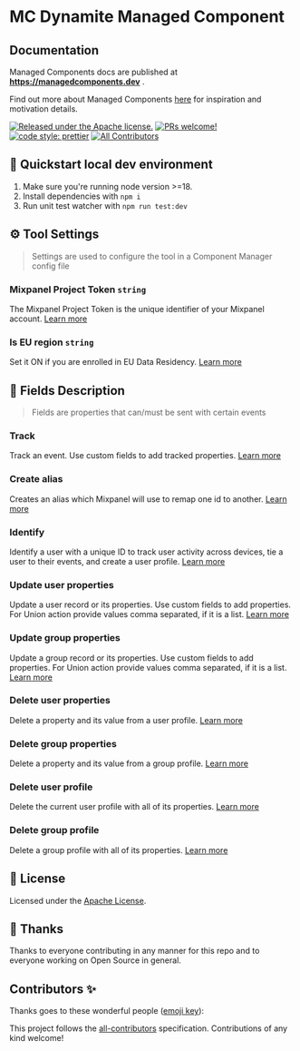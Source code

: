 # MC Dynamite Managed Component

## Documentation

Managed Components docs are published at **https://managedcomponents.dev** .

Find out more about Managed Components [here](https://blog.cloudflare.com/zaraz-open-source-managed-components-and-webcm/) for inspiration and motivation details.

[![Released under the Apache license.](https://img.shields.io/badge/license-apache-blue.svg)](./LICENSE)
[![PRs welcome!](https://img.shields.io/badge/PRs-welcome-brightgreen.svg)](./CONTRIBUTING.md)
[![code style: prettier](https://img.shields.io/badge/code_style-prettier-ff69b4.svg?style=flat-square)](https://github.com/prettier/prettier)
[![All Contributors](https://img.shields.io/github/all-contributors/managed-components/snapchat?color=ee8449&style=flat-square)](#contributors)

## 🚀 Quickstart local dev environment

1. Make sure you're running node version >=18.
2. Install dependencies with `npm i`
3. Run unit test watcher with `npm run test:dev`

## ⚙️ Tool Settings

> Settings are used to configure the tool in a Component Manager config file

### Mixpanel Project Token `string`

The Mixpanel Project Token is the unique identifier of your Mixpanel account. [Learn more](https://help.mixpanel.com/hc/en-us/articles/115004502806-Find-Project-Token-)

### Is EU region `string`

Set it ON if you are enrolled in EU Data Residency. [Learn more](https://help.mixpanel.com/hc/en-us/articles/360039135652-Data-Residency-in-EU)

## 🧱 Fields Description

> Fields are properties that can/must be sent with certain events

### Track
Track an event. Use custom fields to add tracked properties. [Learn more](https://developer.mixpanel.com/reference/track-event)


### Create alias
Creates an alias which Mixpanel will use to remap one id to another. [Learn more](https://developer.mixpanel.com/reference/identity-create-alias)


### Identify
Identify a user with a unique ID to track user activity across devices, tie a user to their events, and create a user profile. [Learn more](https://developer.mixpanel.com/reference/create-identity)


### Update user properties
Update a user record or its properties. Use custom fields to add properties. For Union action provide values comma separated, if it is a list. [Learn more](https://developer.mixpanel.com/reference/profile-set)


### Update group properties
Update a group record or its properties. Use custom fields to add properties. For Union action provide values comma separated, if it is a list. [Learn more](https://developer.mixpanel.com/reference/group-set-property)


### Delete user properties
Delete a property and its value from a user profile. [Learn more](https://developer.mixpanel.com/reference/profile-delete-property)


### Delete group properties
Delete a property and its value from a group profile. [Learn more](https://developer.mixpanel.com/reference/group-delete-property)


### Delete user profile
Delete the current user profile with all of its properties. [Learn more](https://developer.mixpanel.com/reference/delete-profile)


### Delete group profile
Delete a group profile with all of its properties. [Learn more](https://developer.mixpanel.com/reference/delete-group)

## 📝 License

Licensed under the [Apache License](./LICENSE).

## 💜 Thanks

Thanks to everyone contributing in any manner for this repo and to everyone working on Open Source in general.

## Contributors ✨

Thanks goes to these wonderful people ([emoji key](https://allcontributors.org/docs/en/emoji-key)):

<!-- ALL-CONTRIBUTORS-LIST:START - Do not remove or modify this section -->
<!-- prettier-ignore-start -->
<!-- markdownlint-disable -->

<!-- markdownlint-restore -->
<!-- prettier-ignore-end -->

<!-- ALL-CONTRIBUTORS-LIST:END -->

This project follows the [all-contributors](https://github.com/all-contributors/all-contributors) specification. Contributions of any kind welcome!
